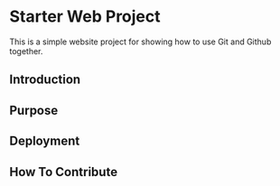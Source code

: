# Starter Web Project


This is a simple website project for showing how to use Git and Github  together.

## Introduction

## Purpose

## Deployment

## How To Contribute

